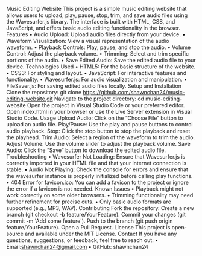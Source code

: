 Music Editing Website
This project is a simple music editing website that allows users to upload, play, pause, stop, trim, and save audio files using the Wavesurfer.js library. The interface is built with HTML, CSS, and JavaScript, and offers basic audio editing functionality in the browser.
Features
	•	Audio Upload: Upload audio files directly from your device.
	•	Waveform Visualization: View a visual representation of the audio waveform.
	•	Playback Controls: Play, pause, and stop the audio.
	•	Volume Control: Adjust the playback volume.
	•	Trimming: Select and trim specific portions of the audio.
	•	Save Edited Audio: Save the edited audio file to your device.
Technologies Used
	•	HTML5: For the basic structure of the website.
	•	CSS3: For styling and layout.
	•	JavaScript: For interactive features and functionality.
	•	Wavesurfer.js: For audio visualization and manipulation.
	•	FileSaver.js: For saving edited audio files locally.
Setup and Installation
Clone the repository:
git clone https://github.com/shawnchan24/music-editing-website.git
Navigate to the project directory:
cd music-editing-website
Open the project in Visual Studio Code or your preferred editor.
Open index.html in your browser or use the Live Server extension in Visual Studio Code.
Usage
Upload Audio: Click on the “Choose File” button to upload an audio file.
Play/Pause: Use the play and pause buttons to control audio playback.
Stop: Click the stop button to stop the playback and reset the playhead.
Trim Audio: Select a region of the waveform to trim the audio.
Adjust Volume: Use the volume slider to adjust the playback volume.
Save Audio: Click the “Save” button to download the edited audio file.
Troubleshooting
	•	Wavesurfer Not Loading: Ensure that Wavesurfer.js is correctly imported in your HTML file and that your internet connection is stable.
	•	Audio Not Playing: Check the console for errors and ensure that the wavesurfer instance is properly initialized before calling play functions.
	•	404 Error for favicon.ico: You can add a favicon to the project or ignore the error if a favicon is not needed.
Known Issues
	•	Playback might not work correctly on some older browsers.
	•	Trimming functionality may need further refinement for precise cuts.
	•	Only basic audio formats are supported (e.g., MP3, WAV).
Contributing
Fork the repository.
Create a new branch (git checkout -b feature/YourFeature).
Commit your changes (git commit -m 'Add some feature').
Push to the branch (git push origin feature/YourFeature).
Open a Pull Request.
License
This project is open-source and available under the MIT License.
Contact
If you have any questions, suggestions, or feedback, feel free to reach out:
	•	Email:shawnchan24@gmail.com • GitHub: shawnchan24
